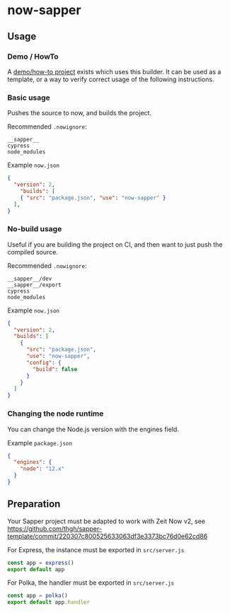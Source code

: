 # now-sapper

## Usage

### Demo / HowTo

A [demo/how-to project](https://github.com/beyonk-adventures/now-sapper-demo) exists which uses this builder. It can be used as a template, or a way to verify correct usage of the following instructions.

### Basic usage

Pushes the source to now, and builds the project.

Recommended `.nowignore`:
```
__sapper__
cypress
node_modules
```

Example `now.json`
```json
{
  "version": 2,
    "builds": [
    { "src": "package.json", "use": "now-sapper" }
  ],
}
```

### No-build usage

Useful if you are building the project on CI, and then want to just push the compiled source.

Recommended `.nowignore`:
```
__sapper__/dev
__sapper__/export
cypress
node_modules
```

Example `now.json`
```json
{
  "version": 2,
  "builds": [
    {
      "src": "package.json",
      "use": "now-sapper",
      "config": {
        "build": false
      }
    }
  ]
}

```

### Changing the node runtime

You can change the Node.js version with the engines field.

Example `package.json`
```json
{
  "engines": {
    "node": "12.x"
  }
}
```

## Preparation

Your Sapper project must be adapted to work with Zeit Now v2, see https://github.com/thgh/sapper-template/commit/220307c800525633063df3e3373bc76d0e62cd86

For Express, the instance must be exported in `src/server.js`
```js
const app = express()
export default app
```

For Polka, the handler must be exported in `src/server.js`
```js
const app = polka()
export default app.handler
```

